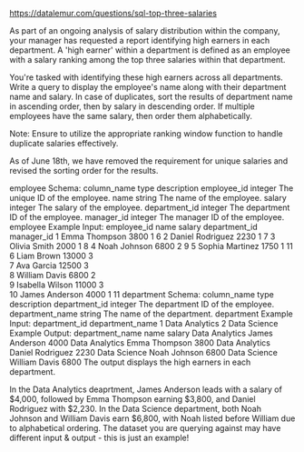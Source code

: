 https://datalemur.com/questions/sql-top-three-salaries

As part of an ongoing analysis of salary distribution within the company, your manager has requested a report identifying high earners in each department. A 'high earner' within a department is defined as an employee with a salary ranking among the top three salaries within that department.

You're tasked with identifying these high earners across all departments. Write a query to display the employee's name along with their department name and salary. In case of duplicates, sort the results of department name in ascending order, then by salary in descending order. If multiple employees have the same salary, then order them alphabetically.

Note: Ensure to utilize the appropriate ranking window function to handle duplicate salaries effectively.

As of June 18th, we have removed the requirement for unique salaries and revised the sorting order for the results.

employee Schema:
column_name	type	description
employee_id	integer	The unique ID of the employee.
name	string	The name of the employee.
salary	integer	The salary of the employee.
department_id	integer	The department ID of the employee.
manager_id	integer	The manager ID of the employee.
employee Example Input:
employee_id	name	salary	department_id	manager_id
1	Emma Thompson	3800	1	6
2	Daniel Rodriguez	2230	1	7
3	Olivia Smith	2000	1	8
4	Noah Johnson	6800	2	9
5	Sophia Martinez	1750	1	11
6	Liam Brown	13000	3	
7	Ava Garcia	12500	3	
8	William Davis	6800	2	
9	Isabella Wilson	11000	3	
10	James Anderson	4000	1	11
department Schema:
column_name	type	description
department_id	integer	The department ID of the employee.
department_name	string	The name of the department.
department Example Input:
department_id	department_name
1	Data Analytics
2	Data Science
Example Output:
department_name	name	salary
Data Analytics	James Anderson	4000
Data Analytics	Emma Thompson	3800
Data Analytics	Daniel Rodriguez	2230
Data Science	Noah Johnson	6800
Data Science	William Davis	6800
The output displays the high earners in each department.

In the Data Analytics deaprtment, James Anderson leads with a salary of $4,000, followed by Emma Thompson earning $3,800, and Daniel Rodriguez with $2,230.
In the Data Science department, both Noah Johnson and William Davis earn $6,800, with Noah listed before William due to alphabetical ordering.
The dataset you are querying against may have different input & output - this is just an example!

